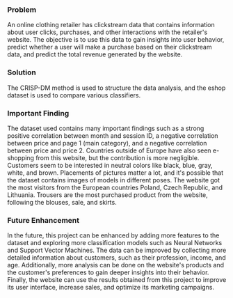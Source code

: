 ### Problem
An online clothing retailer has clickstream data that contains information about user clicks, purchases, and other interactions with the retailer's website. The objective is to use this data to gain insights into user behavior, predict whether a user will make a purchase based on their clickstream data, and predict the total revenue generated by the website.

### Solution
The CRISP-DM method is used to structure the data analysis, and the eshop dataset is used to compare various classifiers.

### Important Finding
The dataset used contains many important findings such as a strong positive correlation between month and session ID, a negative correlation between price and page 1 (main category), and a negative correlation between price and price 2. Countries outside of Europe have also seen e-shopping from this website, but the contribution is more negligible. Customers seem to be interested in neutral colors like black, blue, gray, white, and brown. Placements of pictures matter a lot, and it's possible that the dataset contains images of models in different poses. The website got the most visitors from the European countries Poland, Czech Republic, and Lithuania. Trousers are the most purchased product from the website, following the blouses, sale, and skirts.

### Future Enhancement
In the future, this project can be enhanced by adding more features to the dataset and exploring more classification models such as Neural Networks and Support Vector Machines. The data can be improved by collecting more detailed information about customers, such as their profession, income, and age. Additionally, more analysis can be done on the website's products and the customer's preferences to gain deeper insights into their behavior. Finally, the website can use the results obtained from this project to improve its user interface, increase sales, and optimize its marketing campaigns.
